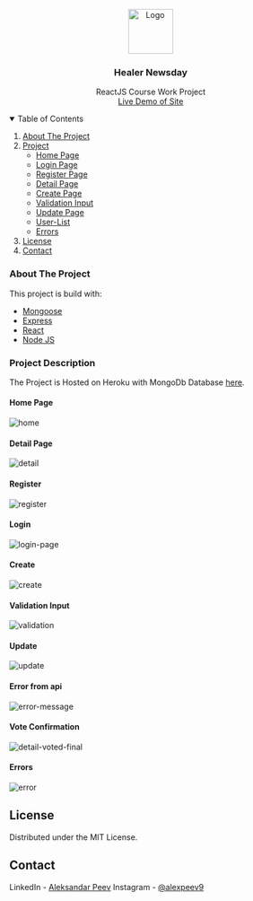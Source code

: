 <p align="center">
  <a href="https://github.com/alexpeev9">
    <img src="client/public/images/HealerLogo.png" alt="Logo" width="80" height="80">
  </a>

  <h3 align="center">Healer Newsday</h3>

  <p align="center">
    ReactJS Course Work Project
    <br />
    <a href="https://mern-healer-newsday.herokuapp.com/"> Live Demo of Site</a>
    <br />
  </p>
</p>

<details open="open">
  <summary>Table of Contents</summary>
  <ol>
    <li>
      <a href="#about-the-project">About The Project</a>
    </li>
    <li><a href="#project-description">Project</a>
        <ul>
            <li><a href="#home-page">Home Page</a></li>
            <li><a href="#login">Login Page</a></li>
            <li><a href="#register">Register Page</a></li>
            <li><a href="#detail-page">Detail Page</a></li>
            <li><a href="#create">Create Page</a></li>
            <li><a href="#validation-input">Validation Input</a></li>
            <li><a href="#update">Update Page</a></li>
            <li><a href="#location-list-page">User-List</a></li>
            <li><a href="#errors">Errors</a></li>
        </ul>
    </li>
    <li><a href="#license">License</a>
    <li><a href="#contact">Contact</a>
  </ol>
</details>



<!-- ABOUT THE PROJECT -->
### About The Project

This project is build with: 
* [Mongoose](https://mongoosejs.com/)
* [Express](https://expressjs.com/)
* [React](https://en.reactjs.org/)
* [Node JS](https://nodejs.org/en/)


<!-- USAGE EXAMPLES -->
### Project Description

<p>The Project is Hosted on Heroku with MongoDb Database <a href="https://mern-healer-newsday.herokuapp.com/">here</a>.</p>

#### Home Page
![home]

#### Detail Page
![detail]
#### Register
![register]
#### Login
![login-page]
#### Create
![create]
#### Validation Input
![validation]
#### Update
![update]
#### Error from api
![error-message]
#### Vote Confirmation
![detail-voted-final]
#### Errors
![error]

<!-- LICENSE -->
## License

Distributed under the MIT License.

<!-- CONTACT -->
## Contact

LinkedIn - [Aleksandar Peev](https://www.linkedin.com/in/alexpeev9/)
Instagram - [@alexpeev9](https://www.instagram.com/alexpeev9/)

<!-- MARKDOWN LINKS & IMAGES -->
[home]: readme-pictures/home.png

[create]: readme-pictures/create.png
[update]: readme-pictures/edit.png
[detail]: readme-pictures/detail.png
[detail-creator]: readme-pictures/detail-creator.png
[detail-voted-final]: readme-pictures/detail-voted-final.png

[validation]: readme-pictures/validation.png


[register]: readme-pictures/register.png
[login-page]: readme-pictures/login.png

[error]: readme-pictures/error404.png
[error-message]: readme-pictures/error-message.png
